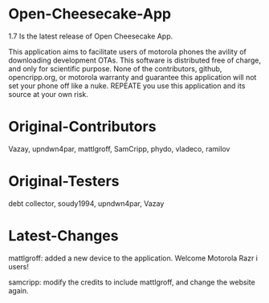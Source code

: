 Open-Cheesecake-App
======================

1.7 Is the latest release of Open Cheesecake App.

This application aims to facilitate users of motorola phones the avility of downloading development OTAs. This software
is distributed free of charge, and only for scientific purpose. None of the contributors, github, opencripp.org, or motorola
warranty and guarantee this application will not set your phone off like a nuke. REPEATE you use this application and its 
source at your own risk.

Original-Contributors
=====================

Vazay, upndwn4par, mattlgroff, SamCripp, phydo, vladeco, ramilov

Original-Testers
================

debt collector, soudy1994, upndwn4par, Vazay

Latest-Changes
==============

mattlgroff: added a new device to the application. Welcome Motorola Razr i users!

samcripp: modify the credits to include mattlgroff, and change the website again.
